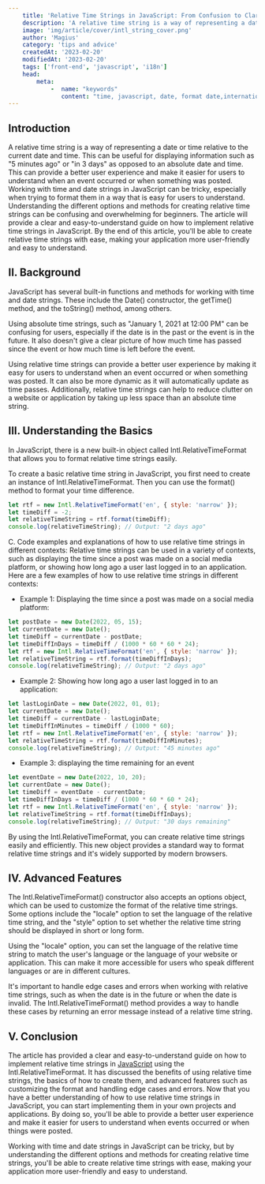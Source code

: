 ```yaml
---
    title: 'Relative Time Strings in JavaScript: From Confusion to Clarity'
    description: 'A relative time string is a way of representing a date or time relative to the current date and time. This can be useful for displaying information such as "5 minutes ago" or "in 3 days" as opposed to an absolute date and time.'
    image: 'img/article/cover/intl_string_cover.png'
    author: 'Magius'
    category: 'tips and advice'
    createdAt: '2023-02-20'
    modifiedAt: '2023-02-20'
    tags: ['front-end', 'javascript', 'i18n']
    head:
        meta: 
            -  name: "keywords"
               content: "time, javascript, date, format date,internationalization"
---
```


## Introduction

A relative time string is a way of representing a date or time relative to the current date and time. This can be useful for displaying information such as "5 minutes ago" or "in 3 days" as opposed to an absolute date and time. This can provide a better user experience and make it easier for users to understand when an event occurred or when something was posted. Working with time and date strings in JavaScript can be tricky, especially when trying to format them in a way that is easy for users to understand. Understanding the different options and methods for creating relative time strings can be confusing and overwhelming for beginners.
The article will provide a clear and easy-to-understand guide on how to implement relative time strings in JavaScript. By the end of this article, you'll be able to create relative time strings with ease, making your application more user-friendly and easy to understand.

## II. Background

JavaScript has several built-in functions and methods for working with time and date strings. These include the Date() constructor, the getTime() method, and the toString() method, among others.

Using absolute time strings, such as "January 1, 2021 at 12:00 PM" can be confusing for users, especially if the date is in the past or the event is in the future. It also doesn't give a clear picture of how much time has passed since the event or how much time is left before the event.

Using relative time strings can provide a better user experience by making it easy for users to understand when an event occurred or when something was posted. It can also be more dynamic as it will automatically update as time passes. Additionally, relative time strings can help to reduce clutter on a website or application by taking up less space than an absolute time string.

## III. Understanding the Basics

In JavaScript, there is a new built-in object called Intl.RelativeTimeFormat that allows you to format relative time strings easily.

To create a basic relative time string in JavaScript, you first need to create an instance of Intl.RelativeTimeFormat. Then you can use the format() method to format your time difference.

```jsx
let rtf = new Intl.RelativeTimeFormat('en', { style: 'narrow' });
let timeDiff = -2;
let relativeTimeString = rtf.format(timeDiff);
console.log(relativeTimeString); // Output: "2 days ago"

```

C. Code examples and explanations of how to use relative time strings in different contexts: Relative time strings can be used in a variety of contexts, such as displaying the time since a post was made on a social media platform, or showing how long ago a user last logged in to an application. Here are a few examples of how to use relative time strings in different contexts:

- Example 1: Displaying the time since a post was made on a social media platform:

```jsx
let postDate = new Date(2022, 05, 15);
let currentDate = new Date();
let timeDiff = currentDate - postDate;
let timeDiffInDays = timeDiff / (1000 * 60 * 60 * 24);
let rtf = new Intl.RelativeTimeFormat('en', { style: 'narrow' });
let relativeTimeString = rtf.format(timeDiffInDays);
console.log(relativeTimeString); // Output: "2 days ago"

```

- Example 2: Showing how long ago a user last logged in to an application:

```jsx
let lastLoginDate = new Date(2022, 01, 01);
let currentDate = new Date();
let timeDiff = currentDate - lastLoginDate;
let timeDiffInMinutes = timeDiff / (1000 * 60);
let rtf = new Intl.RelativeTimeFormat('en', { style: 'narrow' });
let relativeTimeString = rtf.format(timeDiffInMinutes);
console.log(relativeTimeString); // Output: "45 minutes ago"
```

- Example 3: displaying the time remaining for an event

```jsx
let eventDate = new Date(2022, 10, 20);
let currentDate = new Date();
let timeDiff = eventDate - currentDate;
let timeDiffInDays = timeDiff / (1000 * 60 * 60 * 24);
let rtf = new Intl.RelativeTimeFormat('en', { style: 'narrow' });
let relativeTimeString = rtf.format(timeDiffInDays);
console.log(relativeTimeString); // Output: "30 days remaining"

```

By using the Intl.RelativeTimeFormat, you can create relative time strings easily and efficiently. This new object provides a standard way to format relative time strings and it's widely supported by modern browsers.

## IV. Advanced Features

The Intl.RelativeTimeFormat() constructor also accepts an options object, which can be used to customize the format of the relative time strings. Some options include the "locale" option to set the language of the relative time string, and the "style" option to set whether the relative time string should be displayed in short or long form.

Using the "locale" option, you can set the language of the relative time string to match the user's language or the language of your website or application. This can make it more accessible for users who speak different languages or are in different cultures.

It's important to handle edge cases and errors when working with relative time strings, such as when the date is in the future or when the date is invalid. The Intl.RelativeTimeFormat() method provides a way to handle these cases by returning an error message instead of a relative time string.

## V. Conclusion

The article has provided a clear and easy-to-understand guide on how to implement relative time strings in [JavaScript](what-is-javascript.md) using the Intl.RelativeTimeFormat. It has discussed the benefits of using relative time strings, the basics of how to create them, and advanced features such as customizing the format and handling edge cases and errors. Now that you have a better understanding of how to use relative time strings in JavaScript, you can start implementing them in your own projects and applications. By doing so, you'll be able to provide a better user experience and make it easier for users to understand when events occurred or when things were posted.

 Working with time and date strings in JavaScript can be tricky, but by understanding the different options and methods for creating relative time strings, you'll be able to create relative time strings with ease, making your application more user-friendly and easy to understand.